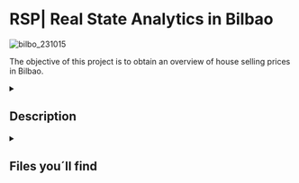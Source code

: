 


# RSP| Real State Analytics in Bilbao

![bilbo_231015](https://github.com/larahdm2/Real-State-Project/assets/138598135/f3220c59-27a6-45ef-970d-aef76da4f3d0)


<p>
The objective of this project is to obtain an overview of house selling prices in Bilbao.
<p>

  
</details>

<details>
  <summary>
   <h2>Description</h2>
  </summary>
<p>
This project has allowed me to gain insights into the real estate market in Bilbao and has provided valuable practice for my web scraping and API extraction skills. 
<p>
The dataset was extracted from Fotocasa and Idealista. I scraped the Fotocasa website and extracted information using the Idealista API. Scraping Fotocasa was particularly challenging due to the lack of tutorials or readily available information on the process. Regarding Idealista, I'd like to emphasize that efficiency was key. I had to preselect the specific properties I wanted to retrieve to optimize the process and minimize errors, given that the API only permits 100 requests per month, with a limit of 50 items per request.
<p>

  

</details>

<details>
  <summary>
   <h2>Files you´ll find</h2>
  </summary>

  <p>
  - Fotocasa extraction and analysis notebooks: fotocasa_scrapping and fotocasa_reform_analysis
  <p>
  - Idealista extraction and analysis notebooks: idealista_api and idealista_reform_analysis
  <p>
  In order to respect the websites, I won't be sharing the datasets obtained from them.
  <p>
  This is the link to the Tableau work:
  https://public.tableau.com/app/profile/lara.hern.ndez/viz/project_real_state/Dashboard1

